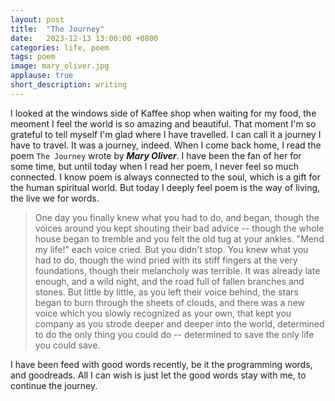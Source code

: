 ```yaml
---
layout: post
title:  "The Journey"
date:   2023-12-13 13:00:00 +0800
categories: life, poem
tags: poem
image: mary_oliver.jpg
applause: true
short_description: writing
--- 
```



<div markdown="1" id="text">

I looked at the windows side of Kaffee shop when waiting for my food, the meoment I feel the world is so amazing and beautiful. 
That moment I'm so grateful to tell myself I'm glad where I have travelled. I can call it a journey I have to travel. It was a journey, indeed. When I come back home, I read the poem `The Journey` wrote by <i><b>Mary Oliver</b></i>. I have been the fan of her for some time, but until today when I read her poem, I never feel so much connected. I know poem is always connected to the soul, which is a gift for the human spiritual world. But today I deeply feel poem is the way of living, the live we for words. 

>One day you finally knew 
>what you had to do, and 
>began, 
>though the voices around you 
>kept shouting
>their bad advice -- 
>though the whole house 
>began to tremble
>and you felt the old tug 
>at your ankles. 
>"Mend my life!"
>each voice cried. 
>But you didn't stop. 
>You knew what you had to
>do, 
>though the wind pried
>with its stiff fingers 
>at the very foundations,
>though their melancholy 
>was terrible. 
>It was already late 
>enough, and a wild night, 
>and the road full of fallen
>branches and stones. 
>But little by little, 
>as you left their voice behind, 
>the stars began to burn 
>through the sheets of clouds,
>and there was a new voice 
>which you slowly 
>recognized as your own, 
>that kept you company
>as you strode deeper and 
>deeper
>into the world,
>determined to do 
>the only thing you could do -- 
>determined to save 
>the only life you could 
>save. 

I have been feed with good words recently, be it the programming words, and goodreads. All I can wish is just let the good words stay with me, to continue the journey. 
</div>